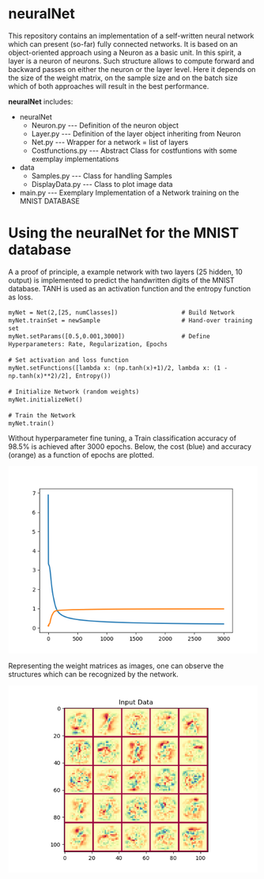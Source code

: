 # neuralNet
This repository contains an implementation of a self-written neural network which can present (so-far) fully connected networks.
It is based on an object-oriented approach using a Neuron as a basic unit. In this spirit, a layer is a neuron of neurons. Such structure allows to compute forward and backward passes on either the neuron or the layer level. Here it depends on the size of the weight matrix, on the sample size and on the batch size which of both approaches will result in the best performance. 

__neuralNet__ includes:
* neuralNet
  * Neuron.py          --- Definition of the neuron object
  * Layer.py           --- Definition of the layer object inheriting from Neuron 
  * Net.py             --- Wrapper for a network = list of layers
  * Costfunctions.py   --- Abstract Class for costfuntions with some exemplay implementations
* data
  * Samples.py         --- Class for handling Samples
  * DisplayData.py     --- Class to plot image data
* main.py              --- Exemplary Implementation of a Network training on the MNIST DATABASE


# Using the neuralNet for the MNIST database
A a proof of principle, a example network with two layers (25 hidden, 10 output) is implemented to predict the handwritten digits of the MNIST database. TANH is used as an activation function and the entropy function as loss.

    myNet = Net(2,[25, numClasses])                  # Build Network
    myNet.trainSet = newSample                       # Hand-over training set
    myNet.setParams([0.5,0.001,3000])                # Define Hyperparameters: Rate, Regularization, Epochs
    
    # Set activation and loss function
    myNet.setFunctions([lambda x: (np.tanh(x)+1)/2, lambda x: (1 - np.tanh(x)**2)/2], Entropy())   
    
    # Initialize Network (random weights)
    myNet.initializeNet()                            

    # Train the Network
    myNet.train()

Without hyperparameter fine tuning, a Train classification accuracy of 98.5% is achieved after 3000 epochs. Below, the cost (blue) and accuracy (orange) as a function of epochs are plotted.

![Cost and Accuracy as a function of epochs](/img/error.png)

Representing the weight matrices as images, one can observe the structures which can be recognized by the network.

![Weights](/img/weights.png)

